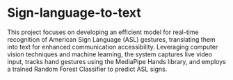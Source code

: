 # Sign-language-to-text

This project focuses on developing an efficient model for real-time recognition of American Sign Language (ASL) gestures, translating them into text for enhanced communication accessibility. Leveraging computer vision techniques and machine learning, the system captures live video input, tracks hand gestures using the MediaPipe Hands library, and employs a trained Random Forest Classifier to predict ASL signs.
